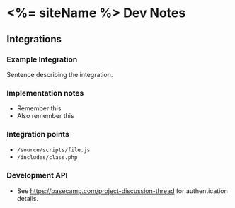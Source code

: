 # <%= siteName %> Dev Notes

## Integrations

### Example Integration
Sentence describing the integration.

### Implementation notes
- Remember this
- Also remember this

### Integration points
- `/source/scripts/file.js`
- `/includes/class.php`

### Development API
- See https://basecamp.com/project-discussion-thread for authentication details.
